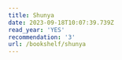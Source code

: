 ```yaml
---
title: Shunya
date: 2023-09-18T10:07:39.739Z
read_year: 'YES'
recommendation: '3'
url: /bookshelf/shunya
---
```


